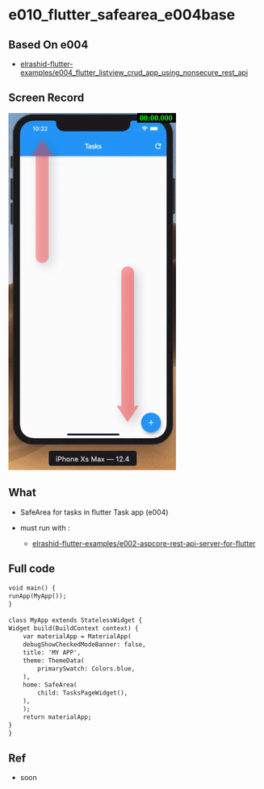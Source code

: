 # e010_flutter_safearea_e004base

## Based On e004

- [elrashid-flutter-examples/e004_flutter_listview_crud_app_using_nonsecure_rest_api](https://github.com/elrashid-flutter-examples/e004_flutter_listview_crud_app_using_nonsecure_rest_api)

## Screen Record

![app screen record](docs/e010_flutter_safearea_e004base.gif)

## What

- SafeArea for tasks in flutter Task app (e004)

- must run with :

  - [elrashid-flutter-examples/e002-aspcore-rest-api-server-for-flutter](https://github.com/elrashid-flutter-examples/e002-aspcore-rest-api-server-for-flutter)

## Full code

    void main() {
    runApp(MyApp());
    }

    class MyApp extends StatelessWidget {
    Widget build(BuildContext context) {
        var materialApp = MaterialApp(
        debugShowCheckedModeBanner: false,
        title: 'MY APP',
        theme: ThemeData(
            primarySwatch: Colors.blue,
        ),
        home: SafeArea(
            child: TasksPageWidget(),
        ),
        );
        return materialApp;
    }
    }

## Ref

- soon
